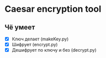# Caesar encryption tool

## Чё умеет

- [x] Ключ делает (makeKey.py)
- [x] Шифрует (encrypt.py)
- [x] Дешифрует по ключу и без (decrypt.py)